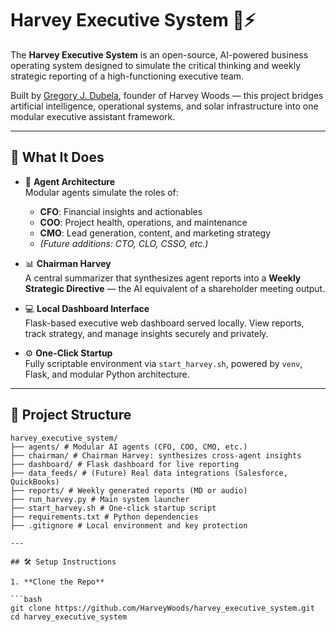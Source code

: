 # Harvey Executive System 🧠⚡

The **Harvey Executive System** is an open-source, AI-powered business operating system designed to simulate the critical thinking and weekly strategic reporting of a high-functioning executive team.

Built by [Gregory J. Dubela](https://www.harveywoods.io), founder of Harvey Woods — this project bridges artificial intelligence, operational systems, and solar infrastructure into one modular executive assistant framework.

---

## 🚀 What It Does

- 🧠 **Agent Architecture**  
  Modular agents simulate the roles of:
  - **CFO**: Financial insights and actionables  
  - **COO**: Project health, operations, and maintenance  
  - **CMO**: Lead generation, content, and marketing strategy  
  - *(Future additions: CTO, CLO, CSSO, etc.)*

- 📊 **Chairman Harvey**  
  A central summarizer that synthesizes agent reports into a **Weekly Strategic Directive** — the AI equivalent of a shareholder meeting output.

- 💻 **Local Dashboard Interface**  
  Flask-based executive web dashboard served locally. View reports, track strategy, and manage insights securely and privately.

- ⚙️ **One-Click Startup**  
  Fully scriptable environment via `start_harvey.sh`, powered by `venv`, Flask, and modular Python architecture.

---

## 📁 Project Structure

```
harvey_executive_system/
├── agents/ # Modular AI agents (CFO, COO, CMO, etc.)
├── chairman/ # Chairman Harvey: synthesizes cross-agent insights
├── dashboard/ # Flask dashboard for live reporting
├── data_feeds/ # (Future) Real data integrations (Salesforce, QuickBooks)
├── reports/ # Weekly generated reports (MD or audio)
├── run_harvey.py # Main system launcher
├── start_harvey.sh # One-click startup script
├── requirements.txt # Python dependencies
├── .gitignore # Local environment and key protection

---

## 🛠️ Setup Instructions

1. **Clone the Repo**

```bash
git clone https://github.com/HarveyWoods/harvey_executive_system.git
cd harvey_executive_system
